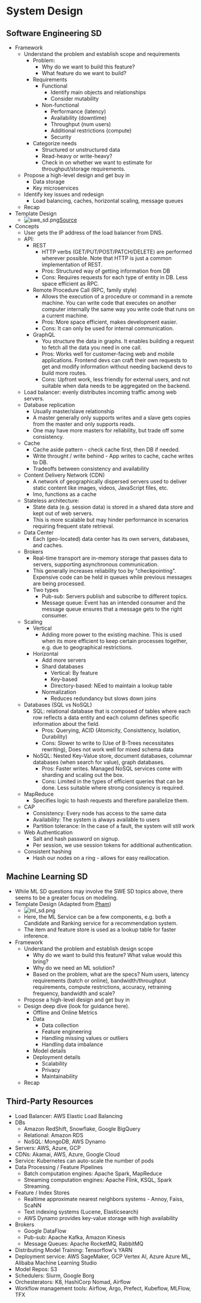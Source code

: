# System Design

## Software Engineering SD
- Framework
  - Understand the problem and establish scope and requirements
    - Problem:
      - Why do we want to build this feature?
      - What feature do we want to build?
    - Requirements
      - Functional
        - Identify main objects and relationships
        - Consider mutability
      - Non-functional
        - Performance (latency)
        - Availability (downtime)
        - Throughput (num users)
        - Additional restrictions (compute)
        - Security
    - Categorize needs
      - Structured or unstructured data
      - Read-heavy or write-heavy?
      - Check in on whether we want to estimate for throughput/storage requirements.
  - Propose a high-level design and get buy in
    - Data storage
    - Key microservices
  - Identify key issues and redesign 
    - Load balancing, caches, horizontal scaling, message queues
  - Recap
- Template Design
  - ![swe_sd.png](swe_sd.png)[Source](https://github.com/donnemartin/system-design-primer?tab=readme-ov-file#push-cdns)
- Concepts
  - User gets the IP address of the load balancer from DNS.
  - API:
    - REST
      - HTTP verbs (GET/PUT/POST/PATCH/DELETE) are performed wherever possible. Note that HTTP is just a common implementation of REST.
      - Pros: Structured way of getting information from DB
      - Cons: Requires requests for each type of entity in DB. Less space efficient as RPC.
    - Remote Procedure Call (RPC, family style)
      - Allows the execution of a procedure or command in a remote machine. You can write code that executes on another computer internally the same way you write code that runs on a current machine. 
      - Pros: More space efficient, makes development easier.
      - Cons: It can only be used for internal communication.
    - GraphQL
      - You structure the data in graphs. It enables building a request to fetch all the data you need in one call.
      - Pros: Works well for customer-facing web and mobile applications. Frontend devs can craft their own requests to get and modify information without needing backend devs to build more routes.
      - Cons: Upfront work, less friendly for external users, and not suitable when data needs to be aggregated on the backend.
  - Load balancer: evenly distributes incoming traffic among web servers.
  - Database replication
    - Usually master/slave relationship
    - A master generally only supports writes and a slave gets copies from the master and only supports reads.
    - One may have more masters for reliability, but trade off some consistency.
  - Cache
    - Cache aside pattern - check cache first, then DB if needed.
    - Write throught / write behind - App writes to cache, cache writes to DB. 
    - Tradeoffs between consistency and availability
  - Content Delivery Network (CDN)
    - A network of geographically dispersed servers used to deliver static content like images, videos, JavaScript files, etc.
    - Imo, functions as a cache
  - Stateless architecture: 
    - State data (e.g. session data) is stored in a shared data store and kept out of web servers. 
    - This is more scalable but may hinder performance in scenarios requiring frequent state retrieval.
  - Data Center
    - Each (geo-located) data center has its own servers, databases, and caches.
  - Brokers
    - Real-time transport are in-memory storage that passes data to servers, supporting asynchronous communication. 
    - This generally increases reliability too by "checkpointing". Expensive code can be held in queues while previous messages are being processed.
    - Two types
      - Pub-sub: Servers publish and subscribe to different topics.
      - Message queue: Event has an intended consumer and the message queue ensures that a message gets to the right consumer.
  - Scaling
    - Vertical
      - Adding more power to the existing machine. This is used when its more efficient to keep certain processes together, e.g. due to geographical restrictions.
    - Horizontal
      - Add more servers
      - Shard databases
        - Vertical: By feature
        - Key-based
        - Directory-based: NEed to maintain a lookup table
      - Normalization
        - Reduces redundancy but slows down joins
  - Databases (SQL vs NoSQL)
    - SQL: relational database that is composed of tables where each row reflects a data entity and each column defines specific information about the field.
      - Pros: Querying, ACID (Atomicity, Consisttency, Isolation, Durability)
      - Cons: Slower to write to (Use of B-Trees necessitates rewriting), Does not work well for mixed schema data
    - NoSQL: Nested Key-Value store, document databases, columnar databases (when search for value), graph databases. 
      - Pros: Faster writes. Managed NoSQL services come with sharding and scaling out the box.
      - Cons: Limited in the types of efficient queries that can be done. Less suitable where strong consistency is required.
  - MapReduce
    - Specifies logic to hash requests and therefore parallelize them.
  - CAP
    - Consistency: Every node has access to the same data
    - Availability: The system is always available to users
    - Partition tolerance: In the case of a fault, the system will still work
  - Web Authentication
    - Salt and hash password on signup.
    - Per session, we use session tokens for additional authentication.
  - Consistent hashing
    - Hash our nodes on a ring - allows for easy reallocation. 

## Machine Learning SD
- While ML SD questions may involve the SWE SD topics above, there seems to be a greater focus on modeling.
- Template Design (Adapted from [Pham](https://www.amazon.com/Machine-Learning-Design-Interview-System/dp/B09YQWX59Z))
  - ![ml_sd.png](ml_sd.png)
  - Here, the ML Service can be a few components, e.g. both a Candidate and Ranking service for a recommendation system. 
  - The item and feature store is used as a lookup table for faster inference.
- Framework
  - Understand the problem and establish design scope
    - Why do we want to build this feature? What value would this bring?
    - Why do we need an ML solution?
    - Based on the problem, what are the specs? Num users, latency requirements (batch or online), bandwidth/throughput requirements, compute restrictions, accuracy, retraining frequency, bandwidth and scale?
  - Propose a high-level design and get buy in
  - Design deep dive (look for guidance here). 
    - Offline and Online Metrics
    - Data
      - Data collection
      - Feature engineering
      - Handling missing values or outliers
      - Handling data imbalance
    - Model details
    - Deployment details
      - Scalability
      - Privacy
      - Maintainability 
  - Recap

## Third-Party Resources
- Load Balancer: AWS Elastic Load Balancing
- DBs
  - Amazon RedShift, Snowflake, Google BigQuery
  - Relational: Amazon RDS
  - NoSQL: MongoDB, AWS Dynamo
- Servers: AWS, Azure, GCP
- CDNs: Akamai, AWS, Azure, Google Cloud
- Service: Kubernetes can auto-scale the number of pods
- Data Processing / Feature Pipelines
  - Batch computation engines: Apache Spark, MapReduce
  - Streaming computation engines: Apache Flink, KSQL, Spark Streaming.
- Feature / Index Stores
  - Realtime approximate nearest neighbors systems - Annoy, Faiss, ScaNN
  - Text indexing systems (Lucene, Elasticsearch)
  - AWS Dynamo provides key-value storage with high availability
- Brokers
  - Google DataFlow
  - Pub-sub: Apache Kafka, Amazon Kinesis
  - Message Queues: Apache RocketMQ, RabbitMQ
- Distributing Model Training: Tensorflow's YARN
- Deployment service: AWS SageMaker, GCP Vertex AI, Azure Azure ML, Alibaba Machine Learning Studio
- Model Repos: S3
- Schedulers: Slurm, Google Borg
- Orchesterators: K8, HashiCorp Nomad, Airflow 
- Workflow management tools: Airflow, Argo, Prefect, Kubeflow, MLFlow, TFX